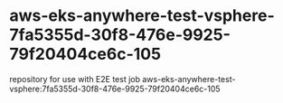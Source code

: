# aws-eks-anywhere-test-vsphere-7fa5355d-30f8-476e-9925-79f20404ce6c-105
repository for use with E2E test job aws-eks-anywhere-test-vsphere:7fa5355d-30f8-476e-9925-79f20404ce6c-105
